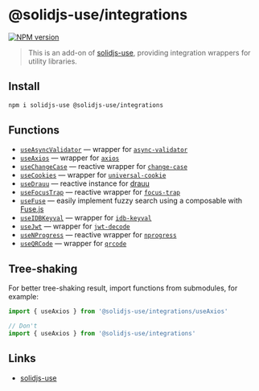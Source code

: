 # @solidjs-use/integrations

[![NPM version](https://img.shields.io/npm/v/@solidjs-use/integrations?color=a1b858)](https://www.npmjs.com/package/@solidjs-use/integrations)

> This is an add-on of [solidjs-use](https://github.com/solidjs-use/solidjs-use), providing integration wrappers for utility libraries.

## Install

```bash
npm i solidjs-use @solidjs-use/integrations
```

## Functions

- [`useAsyncValidator`](https://solidjs-use.github.io/solidjs-use/integrations/useAsyncValidator/) — wrapper for [`async-validator`](https://github.com/yiminghe/async-validator)
- [`useAxios`](https://solidjs-use.github.io/solidjs-use/integrations/useAxios/) — wrapper for [`axios`](https://github.com/axios/axios)
- [`useChangeCase`](https://solidjs-use.github.io/solidjs-use/integrations/useChangeCase/) — reactive wrapper for [`change-case`](https://github.com/blakeembrey/change-case)
- [`useCookies`](https://solidjs-use.github.io/solidjs-use/integrations/useCookies/) — wrapper for [`universal-cookie`](https://www.npmjs.com/package/universal-cookie)
- [`useDrauu`](https://solidjs-use.github.io/solidjs-use/integrations/useDrauu/) — reactive instance for [drauu](https://github.com/antfu/drauu)
- [`useFocusTrap`](https://solidjs-use.github.io/solidjs-use/integrations/useFocusTrap/) — reactive wrapper for [`focus-trap`](https://github.com/focus-trap/focus-trap)
- [`useFuse`](https://solidjs-use.github.io/solidjs-use/integrations/useFuse/) — easily implement fuzzy search using a composable with [Fuse.js](https://github.com/krisk/fuse)
- [`useIDBKeyval`](https://solidjs-use.github.io/solidjs-use/integrations/useIDBKeyval/) — wrapper for [`idb-keyval`](https://www.npmjs.com/package/idb-keyval)
- [`useJwt`](https://solidjs-use.github.io/solidjs-use/integrations/useJwt/) — wrapper for [`jwt-decode`](https://github.com/auth0/jwt-decode)
- [`useNProgress`](https://solidjs-use.github.io/solidjs-use/integrations/useNProgress/) — reactive wrapper for [`nprogress`](https://github.com/rstacruz/nprogress)
- [`useQRCode`](https://solidjs-use.github.io/solidjs-use/integrations/useQRCode/) — wrapper for [`qrcode`](https://github.com/soldair/node-qrcode)

## Tree-shaking

For better tree-shaking result, import functions from submodules, for example:

```ts
import { useAxios } from '@solidjs-use/integrations/useAxios'

// Don't
import { useAxios } from '@solidjs-use/integrations'
```

## Links

- [solidjs-use](https://solidjs-use.github.io/solidjs-use)

